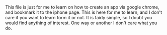 This file is just for me to learn on how to create an app via google chrome, and bookmark it to the iphone page. 
This is here for me to learn, and I don't care if you want to learn form it or not. It is fairly simple, so I doubt you would find anything of interest.
One way or another I don't care what you do.

